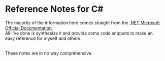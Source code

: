 # Reference Notes for C#
The majority of the information here comes straight from the [.NET Microsoft Official Documentation](https://docs.microsoft.com/en-us/dotnet/api/system?view=net-5.0). <br />
All I've done is synthesize it and provide some code snippets to make an easy reference for myself and others. <br /> <br />

These notes are in no way comprehensive.
